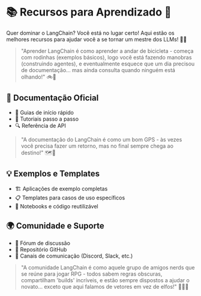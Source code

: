 # 📚 Recursos para Aprendizado 🧠

Quer dominar o LangChain? Você está no lugar certo! Aqui estão os melhores recursos para ajudar você a se tornar um mestre dos LLMs! 🚀✨

> "Aprender LangChain é como aprender a andar de bicicleta - começa com rodinhas (exemplos básicos), logo você está fazendo manobras (construindo agentes), e eventualmente esquece que um dia precisou de documentação... mas ainda consulta quando ninguém está olhando!" 🚲📖

## 📑 Documentação Oficial
- 🚀 Guias de início rápido
- 👣 Tutoriais passo a passo
- 🔍 Referência de API

> "A documentação do LangChain é como um bom GPS - às vezes você precisa fazer um retorno, mas no final sempre chega ao destino!" 🗺️🚗

## 💡 Exemplos e Templates
- 🏗️ Aplicações de exemplo completas
- 📋 Templates para casos de uso específicos
- 📓 Notebooks e código reutilizável

## 🌍 Comunidade e Suporte
- 💬 Fórum de discussão
- 🐙 Repositório GitHub
- 📢 Canais de comunicação (Discord, Slack, etc.)

> "A comunidade LangChain é como aquele grupo de amigos nerds que se reúne para jogar RPG - todos sabem regras obscuras, compartilham 'builds' incríveis, e estão sempre dispostos a ajudar o novato... exceto que aqui falamos de vetores em vez de elfos!" 🧙‍♂️🎲